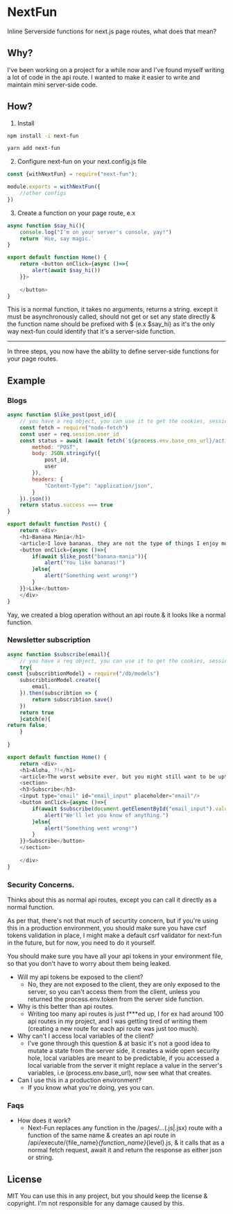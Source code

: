 # NextFun
Inline Serverside functions for next.js page routes, what does that mean?

## Why?
I've been working on a project for a while now and I've found myself writing a lot of code in the api route. I wanted to make it easier to write and maintain mini server-side code.

## How?
1. Install
```bash
npm install -i next-fun
```
```bash
yarn add next-fun
```
2. Configure next-fun on your next.config.js file
```js
const {withNextFun} = require("next-fun");

module.exports = withNextFun({
    //other configs
})
```
3. Create a function on your page route, e.x
```javascript
async function $say_hi(){
    console.log("I'm on your server's console, yay!")
    return `Hie, say magic.`
}

export default function Home() {
    return <button onClick={async ()=>{
        alert(await $say_hi())
    }}>
    
    </button>
}
```

This is a normal function, it takes no arguments, returns a string. except it must be asynchronously called, should not get or set any state directly & the function name should be prefixed with $ (e.x $say_hi) as it's the only way next-fun could identify that it's a server-side function.

- - -
In three steps, you now have the ability to define server-side functions for your page routes.



## Example
### Blogs
```javascript
async function $like_post(post_id){
    // you have a req object, you can use it to get the cookies, session, etc.
    const fetch = require("node-fetch")
    const user = req.session.user_id
    const status = await (await fetch(`${process.env.base_cms_url}/action/like`, {
        method: "POST",
        body: JSON.stringify({ 
            post_id,
            user
        }),
        headers: {
            "Content-Type": "application/json",
        }
    }).json())
    return status.success === true
}

export default function Post() {
    return <div>
    <h1>Banana Mania</h1>
    <article>I love bananas, they are not the type of things I enjoy mostly, but still who gives a darn f##k.</article>
    <button onClick={async ()=>{
        if(await $like_post("banana-mania")){
            alert("You like bananas!")
        }else{
            alert("Something went wrong!")
        }
    }}>Like</button>
    </div>
}
```
Yay, we created a blog operation without an api route & it looks like a normal function.

### Newsletter subscription
```javascript
async function $subscribe(email){
    // you have a req object, you can use it to get the cookies, session, etc.
    try{
const {subscribtionModel} = require("/db/models")
    subscribtionModel.create({
        email,
    }).then(subscribtion => {
        return subscribtion.save()
    })  
    return true
    }catch(e){
return false;
    }
    
}

export default function Home() {
    return <div>
    <h1>Aloha, ?!</h1>
    <article>The worst website ever, but you might still want to be uptodate.</article>
    <section>
    <h3>Subscribe</h3>
    <input type="email" id="email_input" placeholder="email"/>
    <button onClick={async ()=>{
        if(await $subscribe(document.getElementById("email_input").value))){
            alert("We'll let you know of anything.")
        }else{
            alert("Something went wrong!")
        }
    }}>Subscribe</button>
    </section>
    
    </div>
}
```

### Security Concerns.
Thinks about this as normal api routes, except you can call it directly as a normal function.

As per that, there's not that much of securtity concern, but if you're using this in a production environment, you should make sure you have csrf tokens validation in place, I might make a default csrf validator for next-fun in the future, but for now, you need to do it yourself.

You should make sure you have all your api tokens in your environment file, so that you don't have to worry about them being leaked.

- Will my api tokens be exposed to the client? 
    - No, they are not exposed to the client, they are only exposed to the server, so you can't access them from the client, unless you returned the process.env.token from the server side function.
- Why is this better than api routes.
    - Writing too many api routes is just f***ed up, I for ex had around 100 api routes in my project, and I was getting tired of writing them (creating a new route for each api route was just too much).
- Why can't I access local variables of the client?
    - I've gone through this question & at basic it's not a good idea to mutate a state from the server side, it creates a wide open security hole, local variables are meant to be predictable, if you accessed a local variable from the server it might replace a value in the server's variables, i.e (process.env.base_url), now see what that creates.
- Can I use this in a production environment?
    - If you know what you're doing, yes you can.

### Faqs
- How does it work?
    - Next-Fun replaces any function in the /pages/...(.js|.jsx) route with a function of the same name & creates an api route in /api/execute/{file_name}_{function_name}_{level}.js, & it calls that as a normal fetch request, await it and return the response as either json or string.


## License
MIT
You can use this in any project, but you should keep the license & copyright. I'm not responsible for any damage caused by this.
